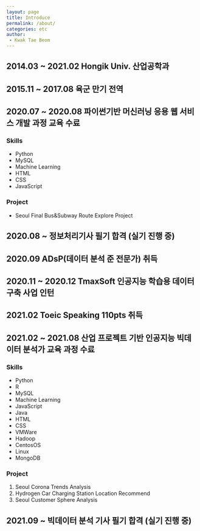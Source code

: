```yaml
---
layout: page
title: Introduce
permalink: /about/
categories: etc
author:
 - Kwak Tae Beom
---
```


## 2014.03 ~ 2021.02 Hongik Univ. 산업공학과

## 2015.11 ~ 2017.08 육군 만기 전역

## 2020.07 ~ 2020.08 파이썬기반 머신러닝 응용 웹 서비스 개발 과정 교육 수료

### Skills
- Python
- MySQL
- Machine Learning
- HTML
- CSS
- JavaScript

### Project
- Seoul Final Bus&Subway Route Explore Project

## 2020.08 ~ 정보처리기사 필기 합격 (실기 진행 중)

## 2020.09 ADsP(데이터 분석 준 전문가) 취득

## 2020.11 ~ 2020.12 TmaxSoft 인공지능 학습용 데이터 구축 사업 인턴

## 2021.02 Toeic Speaking 110pts 취득

## 2021.02 ~ 2021.08 산업 프로젝트 기반 인공지능 빅데이터 분석가 교육 과정 수료

### Skills
- Python
- R
- MySQL
- Machine Learning
- JavaScript
- Java
- HTML
- CSS
- VMWare
- Hadoop
- CentosOS
- Linux
- MongoDB

### Project
1. Seoul Corona Trends Analysis
2. Hydrogen Car Charging Station Location Recommend
3. Seoul Customer Sphere Analysis

## 2021.09 ~ 빅데이터 분석 기사 필기 합격 (실기 진행 중)

